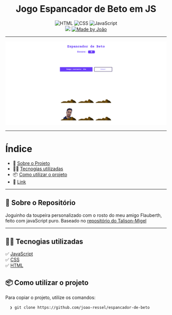<h1 align="center">
 Jogo Espancador de Beto em JS
</h1>

<p align="center">
  <img alt="HTML" src="https://img.shields.io/badge/HTML-orange">

  <img alt="CSS" src="https://img.shields.io/badge/CSS-red">
 
  <img alt="JavaScript" src="https://img.shields.io/badge/JavaScript-yellow">

  <br>
  
  <img src="https://img.shields.io/badge/code%20quality-A-green"/>

  <a href="https://www.linkedin.com/in/joao-ressel/" hei>
    <img alt="Made by João" src="https://github.com/joao-ressel.png">
  </a>
</p>

---

<p align="center">
  <img alt="Imagem da Aplicação" src="jogo-espancador-de-beto.png" />
</p>

---

#  Índice

- :rocket: [Sobre o Projeto](#rocket-sobre-o-projeto)
- 👨‍💻️ [Tecnogias utilizadas](#%EF%B8%8F-tecnogias-utilizadas)
- 📦️ [Como utilizar o projeto](#%EF%B8%8F-como-utilizar-o-projeto)
- :rocket: [Link](#link)
---

## :rocket: Sobre o Repositório

Joguinho da toupeira personalizado com o rosto do meu amigo Flauberth, feito com javaScript puro.
Baseado no [repositório do Talison-Migel](https://github.com/Talison-Miguel/Jogo-Da-Topeira-JS)

---

## 👨‍💻️ Tecnogias utilizadas

✅ [ JavaScript ](https://developer.mozilla.org/pt-BR/docs/Web/JavaScript) <br/>
✅ [ CSS ](https://developer.mozilla.org/pt-BR/docs/Web/CSS) <br/>
✅ [ HTML ](https://developer.mozilla.org/pt-BR/docs/Web/HTML) <br/>

## 📦️ Como utilizar o projeto

Para copiar o projeto, utilize os comandos:

```bash
  ❯ git clone https://github.com/joao-ressel/espancador-de-beto
```
